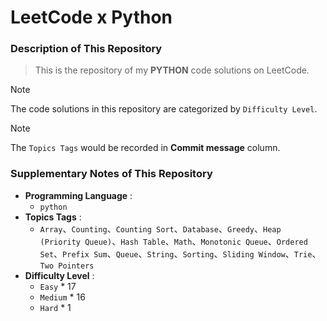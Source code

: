 # LeetCode x Python

### Description of This Repository
> This is the repository of my **PYTHON** code solutions on LeetCode.

> [!NOTE] 
> The code solutions in this repository are categorized by `Difficulty Level`.

> [!NOTE]
> The `Topics Tags` would be recorded in **Commit message** column.

### Supplementary Notes of This Repository
- **Programming Language** :
  - `python`
- **Topics Tags** :
  - `Array`、`Counting`、`Counting Sort`、`Database`、`Greedy`、`Heap (Priority Queue)`、`Hash Table`、`Math`、`Monotonic Queue`、`Ordered Set`、`Prefix Sum`、`Queue`、`String`、`Sorting`、`Sliding Window`、`Trie`、`Two Pointers`
- **Difficulty Level** :
  - `Easy` * 17
  - `Medium` * 16
  - `Hard` * 1
